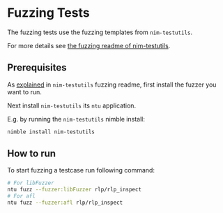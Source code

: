 # Fuzzing Tests
The fuzzing tests use the fuzzing templates from `nim-testutils`.

For more details see [the fuzzing readme of nim-testutils](https://github.com/status-im/nim-testutils/tree/master/testutils/fuzzing).

## Prerequisites
As [explained](https://github.com/status-im/nim-testutils/tree/master/testutils/fuzzing#supported-fuzzers)
in `nim-testutils` fuzzing readme, first install the fuzzer you want to run.

Next install `nim-testutils` its `ntu` application.

E.g. by running the `nim-testutils` nimble install:
```sh
nimble install nim-testutils
```

## How to run
To start fuzzing a testcase run following command:
```sh
# For libFuzzer
ntu fuzz --fuzzer:libFuzzer rlp/rlp_inspect
# For afl
ntu fuzz --fuzzer:afl rlp/rlp_inspect
```

